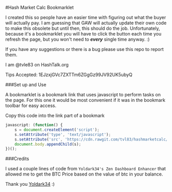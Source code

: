 #Hash Market Calc Bookmarklet

I created this so people have an easier time with figuring out what the buyer will actually pay. I am guessing that GAW will actually update their own code to make this obsolete but until then, this should do the job. Unfortunately, because it's a bookmarklet you will have to click the button each time you refresh the page, but you won't need to __*every*__ single time anyway. :) 
 
If you have any suggestions or there is a bug please use this repo to report them.

I am @tvle83 on HashTalk.org

Tips Accepted: 1EJzxjGVc7ZXTTm6ZGgGz99JV92UK5ubyQ

###Set up and Use

A bookmarklet is a bookmark link that uses javascript to perform tasks on the page. For this one it would be most convenient if it was in the bookmark toolbar for easy access.

Copy this code into the link part of a bookmark
```js
javascript: (function() {
    s = document.createElement('script');
    s.setAttribute('type', 'text/javascript');
    s.setAttribute('src', 'https://cdn.rawgit.com/tvl83/hashmarketcalc/v1.1/hashmarketcalc.js');
    document.body.appendChild(s);
})();
```

###Credits

I used a couple lines of code from `Yoldark34's Zen Dashboard Enhancer` that allowed me to get the BTC Price based on the value of btc in your balance.

Thank you [Yoldark34](https://github.com/Yoldark34) :) 